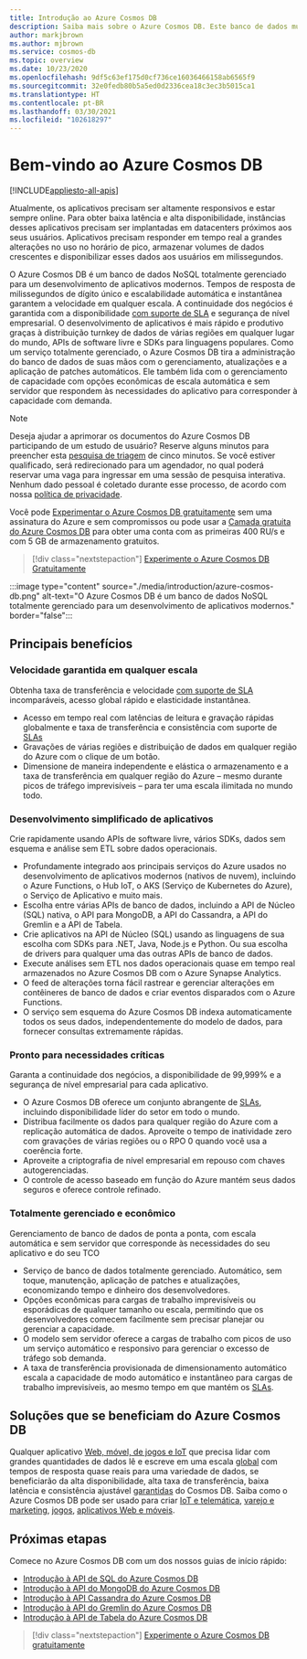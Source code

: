 ```yaml
---
title: Introdução ao Azure Cosmos DB
description: Saiba mais sobre o Azure Cosmos DB. Este banco de dados multimodelo distribuído globalmente foi criado para alta disponibilidade, escalabilidade elástica e baixa latência e oferece suporte nativo para dados do NoSQL.
author: markjbrown
ms.author: mjbrown
ms.service: cosmos-db
ms.topic: overview
ms.date: 10/23/2020
ms.openlocfilehash: 9df5c63ef175d0cf736ce16036466158ab6565f9
ms.sourcegitcommit: 32e0fedb80b5a5ed0d2336cea18c3ec3b5015ca1
ms.translationtype: HT
ms.contentlocale: pt-BR
ms.lasthandoff: 03/30/2021
ms.locfileid: "102618297"
---
```

# <a name="welcome-to-azure-cosmos-db"></a>Bem-vindo ao Azure Cosmos DB
[!INCLUDE[appliesto-all-apis](includes/appliesto-all-apis.md)]

Atualmente, os aplicativos precisam ser altamente responsivos e estar sempre online. Para obter baixa latência e alta disponibilidade, instâncias desses aplicativos precisam ser implantadas em datacenters próximos aos seus usuários. Aplicativos precisam responder em tempo real a grandes alterações no uso no horário de pico, armazenar volumes de dados crescentes e disponibilizar esses dados aos usuários em milissegundos.

O Azure Cosmos DB é um banco de dados NoSQL totalmente gerenciado para um desenvolvimento de aplicativos modernos. Tempos de resposta de milissegundos de dígito único e escalabilidade automática e instantânea garantem a velocidade em qualquer escala. A continuidade dos negócios é garantida com a disponibilidade [com suporte de SLA](https://azure.microsoft.com/support/legal/sla/cosmos-db) e segurança de nível empresarial. O desenvolvimento de aplicativos é mais rápido e produtivo graças à distribuição turnkey de dados de várias regiões em qualquer lugar do mundo, APIs de software livre e SDKs para linguagens populares. Como um serviço totalmente gerenciado, o Azure Cosmos DB tira a administração do banco de dados de suas mãos com o gerenciamento, atualizações e a aplicação de patches automáticos. Ele também lida com o gerenciamento de capacidade com opções econômicas de escala automática e sem servidor que respondem às necessidades do aplicativo para corresponder à capacidade com demanda.

> [!NOTE]
> Deseja ajudar a aprimorar os documentos do Azure Cosmos DB participando de um estudo de usuário? Reserve alguns minutos para preencher esta [pesquisa de triagem](https://aka.ms/cosmosdb-documentation-screener-survey) de cinco minutos. Se você estiver qualificado, será redirecionado para um agendador, no qual poderá reservar uma vaga para ingressar em uma sessão de pesquisa interativa. Nenhum dado pessoal é coletado durante esse processo, de acordo com nossa [política de privacidade](https://go.microsoft.com/fwlink/?LinkId=521839).

Você pode [Experimentar o Azure Cosmos DB gratuitamente](https://azure.microsoft.com/try/cosmosdb/) sem uma assinatura do Azure e sem compromissos ou pode usar a [Camada gratuita do Azure Cosmos DB](optimize-dev-test.md#azure-cosmos-db-free-tier) para obter uma conta com as primeiras 400 RU/s e com 5 GB de armazenamento gratuitos.

> [!div class="nextstepaction"]
> [Experimente o Azure Cosmos DB Gratuitamente](https://azure.microsoft.com/try/cosmosdb/)

:::image type="content" source="./media/introduction/azure-cosmos-db.png" alt-text="O Azure Cosmos DB é um banco de dados NoSQL totalmente gerenciado para um desenvolvimento de aplicativos modernos." border="false":::

## <a name="key-benefits"></a>Principais benefícios

### <a name="guaranteed-speed-at-any-scale"></a>Velocidade garantida em qualquer escala

Obtenha taxa de transferência e velocidade [com suporte de SLA](https://azure.microsoft.com/support/legal/sla/cosmos-db) incomparáveis, acesso global rápido e elasticidade instantânea.

- Acesso em tempo real com latências de leitura e gravação rápidas globalmente e taxa de transferência e consistência com suporte de [SLAs](https://azure.microsoft.com/support/legal/sla/cosmos-db)
- Gravações de várias regiões e distribuição de dados em qualquer região do Azure com o clique de um botão.
- Dimensione de maneira independente e elástica o armazenamento e a taxa de transferência em qualquer região do Azure – mesmo durante picos de tráfego imprevisíveis – para ter uma escala ilimitada no mundo todo.

### <a name="simplified-application-development"></a>Desenvolvimento simplificado de aplicativos

Crie rapidamente usando APIs de software livre, vários SDKs, dados sem esquema e análise sem ETL sobre dados operacionais.

- Profundamente integrado aos principais serviços do Azure usados no desenvolvimento de aplicativos modernos (nativos de nuvem), incluindo o Azure Functions, o Hub IoT, o AKS (Serviço de Kubernetes do Azure), o Serviço de Aplicativo e muito mais.
- Escolha entre várias APIs de banco de dados, incluindo a API de Núcleo (SQL) nativa, o API para MongoDB, a API do Cassandra, a API do Gremlin e a API de Tabela.
- Crie aplicativos na API de Núcleo (SQL) usando as linguagens de sua escolha com SDKs para .NET, Java, Node.js e Python. Ou sua escolha de drivers para qualquer uma das outras APIs de banco de dados.
- Execute análises sem ETL nos dados operacionais quase em tempo real armazenados no Azure Cosmos DB com o Azure Synapse Analytics.
- O feed de alterações torna fácil rastrear e gerenciar alterações em contêineres de banco de dados e criar eventos disparados com o Azure Functions.
- O serviço sem esquema do Azure Cosmos DB indexa automaticamente todos os seus dados, independentemente do modelo de dados, para fornecer consultas extremamente rápidas.

### <a name="mission-critical-ready"></a>Pronto para necessidades críticas

Garanta a continuidade dos negócios, a disponibilidade de 99,999% e a segurança de nível empresarial para cada aplicativo.

- O Azure Cosmos DB oferece um conjunto abrangente de [SLAs](https://azure.microsoft.com/support/legal/sla/cosmos-db), incluindo disponibilidade líder do setor em todo o mundo.
- Distribua facilmente os dados para qualquer região do Azure com a replicação automática de dados. Aproveite o tempo de inatividade zero com gravações de várias regiões ou o RPO 0 quando você usa a coerência forte.
- Aproveite a criptografia de nível empresarial em repouso com chaves autogerenciadas.
- O controle de acesso baseado em função do Azure mantém seus dados seguros e oferece controle refinado.

### <a name="fully-managed-and-cost-effective"></a>Totalmente gerenciado e econômico

Gerenciamento de banco de dados de ponta a ponta, com escala automática e sem servidor que corresponde às necessidades do seu aplicativo e do seu TCO

- Serviço de banco de dados totalmente gerenciado. Automático, sem toque, manutenção, aplicação de patches e atualizações, economizando tempo e dinheiro dos desenvolvedores.
- Opções econômicas para cargas de trabalho imprevisíveis ou esporádicas de qualquer tamanho ou escala, permitindo que os desenvolvedores comecem facilmente sem precisar planejar ou gerenciar a capacidade.
- O modelo sem servidor oferece a cargas de trabalho com picos de uso um serviço automático e responsivo para gerenciar o excesso de tráfego sob demanda.
- A taxa de transferência provisionada de dimensionamento automático escala a capacidade de modo automático e instantâneo para cargas de trabalho imprevisíveis, ao mesmo tempo em que mantém os [SLAs](https://azure.microsoft.com/support/legal/sla/cosmos-db).

## <a name="solutions-that-benefit-from-azure-cosmos-db"></a>Soluções que se beneficiam do Azure Cosmos DB

Qualquer aplicativo [Web, móvel, de jogos e IoT](use-cases.md) que precisa lidar com grandes quantidades de dados lê e escreve em uma escala [global](distribute-data-globally.md) com tempos de resposta quase reais para uma variedade de dados, se beneficiarão da alta disponibilidade, alta taxa de transferência, baixa latência e consistência ajustável [garantidas](https://azure.microsoft.com/support/legal/sla/cosmos-db/) do Cosmos DB. Saiba como o Azure Cosmos DB pode ser usado para criar [IoT e telemática](use-cases.md#iot-and-telematics), [varejo e marketing](use-cases.md#retail-and-marketing), [jogos](use-cases.md#gaming), [aplicativos Web e móveis](use-cases.md#web-and-mobile-applications).

## <a name="next-steps"></a>Próximas etapas

Comece no Azure Cosmos DB com um dos nossos guias de início rápido:

- [Introdução à API de SQL do Azure Cosmos DB](create-sql-api-dotnet.md)
- [Introdução à API do MongoDB do Azure Cosmos DB](create-mongodb-nodejs.md)
- [Introdução à API Cassandra do Azure Cosmos DB](create-cassandra-dotnet.md)
- [Introdução à API do Gremlin do Azure Cosmos DB](create-graph-dotnet.md)
- [Introdução à API de Tabela do Azure Cosmos DB](create-table-dotnet.md)

> [!div class="nextstepaction"]
> [Experimente o Azure Cosmos DB gratuitamente](https://azure.microsoft.com/try/cosmosdb/)
